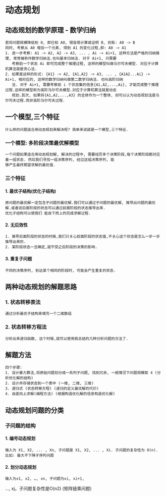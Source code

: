 # 动态规划
## 动态规划的数学原理 - 数学归纳
    若将问题规模降低到 0, 即已知 A0, 很容易计算或证明 B, 则有: A0 -> B
    同时, 考察从 A0 增加一个元素, 得到 A1 的变化过程,即: A0 -> A1
    1. 进一步考察: A1 -> A2, A2 -> A3, ... , Ai -> Ai+1, 这种方法是严格的归纳推理, 常常被称作数学归纳法.也叫基本归纳法. 对于 Ai+1, 只需要
       考察前一个状态 Ai 即可完成整个推理过程, 这样的模型叫做马尔可夫模型. 对应于计算机算法就是贪心法.
    2. 如果是这样的形式: {A1} -> A2, {A1,A2} -> A3, ... , {A1A2...Ai} -> Ai+1, 相对应的, 这样的数学归纳叫做第二数学归纳法. 也叫高阶归纳
       法. 对于 Ai+1, 需要考察前 i 个状态集的信息{A1,A2,...,Ai}, 才能完成整个推理过程.这样的模型称为高阶马尔可夫模型.对应于计算机算法就是动态
       规划.其次, 如果将{A1,A2,...,A3} 的全体作为一个整体, 则可以认为动态规划法是马尔可夫过程.而非高阶马尔可夫过程.
## 一个模型,三个特征
    什么样的问题适合用动态规划来解决呢? 简单来说就是一个模型,三个特征.
### 一个模型: 多阶段决策最优解模型
    一个问题如果适合用动态规划解, 解决的过程中, 需要经历多个决策阶段,每个决策阶段都对应着一组状态. 然后我们寻找一组决策序列, 经过这组决策序列, 能
    够产生最终期望求解的最优值.  
### 三个特征
#### 1. 最优子结构(优化子结构)
    原问题的最优解一定包含子问题的最优解.我们可以通过子问题的最优解, 推导出问题的最优解.或者说后面阶段的状态可以通过前面阶段的状态推导出来.
    优化子结构可以使我们 能自下而上的完成求解过程.
#### 2. 无后效性
    1. 推导后面阶段的状态的时候,我们只关心前面阶段的状态值,不关心这个状态是怎么一步一步推导出来的.
    2. 某阶段状态一旦确定,就不受之后阶段的决策的影响.
#### 3. 重复子问题 
    不同的决策序列, 到达某个相同的阶段时, 可能会产生重复的状态.
## 两种动态规划的解题思路
### 1. 状态转移表法
    通过分析最优子结构来填充一个二维数组
### 2. 状态转移方程法
    分析出来递归函数, 这个时候,就可以使用我总结的几种分析问题的方法了.
## 解题方法
    四个步骤:
    1. 设计暴力算法,将原始问题划分成一系列子问题, 找到冗余, 一般情况下问题规模取 4 (分析优化解的结构)
    2. 设计并存储状态到一个表中 (一维, 二维, 三维) 
    3. 递归式 (状态转移方程) (递归的定义最优解的代价)
    4. 自底向上求解(编程方法) (根据构造优化解的信息构造优化解)
## 动态规划问题的分类
### 子问题的结构
#### 1. 编号动态规划
    输入为 X1, X2, ... , Xn, 子问题是 X1, X2, ... , Xi. 子问题的复杂性为 O(n). 比如: 最大不下降子序列问题
#### 2. 划分动态规划
    输入为x1, x2, …, xn, 子问题为xi, xi+1,
…, xj，子问题复杂性是O(n2) (矩阵链乘问题)














